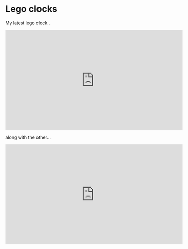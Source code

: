 # Lego clocks

My latest lego clock..


<iframe width="560" height="315" src="https://www.youtube.com/embed/2sHLr9viGeg?rel=0" frameborder="0" allow="autoplay; encrypted-media" allowfullscreen></iframe>

along with the other...

<iframe width="560" height="315" src="https://www.youtube.com/embed/HY826x6eGpA?rel=0" frameborder="0" allow="autoplay; encrypted-media" allowfullscreen></iframe>

